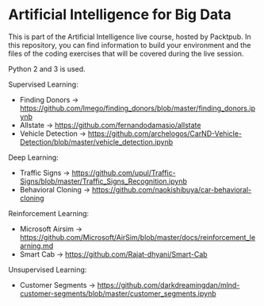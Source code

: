 # Artificial Intelligence for Big Data

This is part of the Artificial Intelligence live course, hosted by Packtpub. In this repository, you can find information to build your environment and the files of the coding exercises that will be covered during the live session.

Python 2 and 3 is used.

Supervised Learning:

- Finding Donors -> https://github.com/lmego/finding_donors/blob/master/finding_donors.ipynb
- Allstate -> https://github.com/fernandodamasio/allstate
- Vehicle Detection -> https://github.com/archelogos/CarND-Vehicle-Detection/blob/master/vehicle_detection.ipynb

Deep Learning:

- Traffic Signs -> https://github.com/upul/Traffic-Signs/blob/master/Traffic_Signs_Recognition.ipynb
- Behavioral Cloning -> https://github.com/naokishibuya/car-behavioral-cloning

Reinforcement Learning:

- Microsoft Airsim -> https://github.com/Microsoft/AirSim/blob/master/docs/reinforcement_learning.md
- Smart Cab -> https://github.com/Rajat-dhyani/Smart-Cab

Unsupervised Learning:

- Customer Segments -> https://github.com/darkdreamingdan/mlnd-customer-segments/blob/master/customer_segments.ipynb

